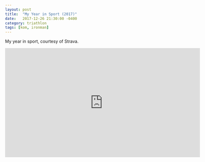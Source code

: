 ```yaml
---
layout: post
title:  "My Year in Sport (2017)"
date:   2017-12-26 21:30:00 -0400
category: triathlon
tags: [kom, ironman]
---
```

My year in sport, courtesy of Strava.

<iframe id="ytplayer" type="text/html" width="640" height="360"
  src="https://www.youtube.com/embed/r5wWY7aLX4c?autoplay=1&origin={{site.url}}"
  frameborder="0"></iframe>
